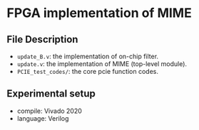 FPGA implementation of MIME
============

File Description
--------------------
*  `update_B.v`: the implementation of on-chip filter.
*  `update.v`: the implementation of MIME (top-level module).
*  `PCIE_test_codes/`: the core pcie function codes.

Experimental setup
--------------------
* compile: Vivado 2020
* language: Verilog
